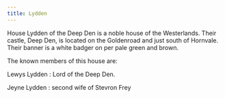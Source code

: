 ```yaml
---
title: Lydden
---
```


House Lydden of the Deep Den is a noble house of the Westerlands. Their castle, Deep Den, is located on the Goldenroad and just south of Hornvale. Their banner is a white badger on per pale green and brown.

The known members of this house are:

Lewys Lydden : Lord of the Deep Den.

Jeyne Lydden : second wife of Stevron Frey


